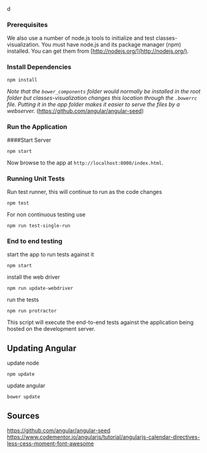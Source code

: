 d

### Prerequisites

We also use a number of node.js tools to initialize and test classes-visualization. You must have node.js and
its package manager (npm) installed.  You can get them from [http://nodejs.org/](http://nodejs.org/).

### Install Dependencies

```
npm install
```

*Note that the `bower_components` folder would normally be installed in the root folder but
classes-visualization changes this location through the `.bowerrc` file.  Putting it in the app folder makes
it easier to serve the files by a webserver.* (https://github.com/angular/angular-seed)

### Run the Application

####Start Server
```
npm start
```

Now browse to the app at `http://localhost:8000/index.html`.



### Running Unit Tests

Run test runner, this will continue to run as the code changes

```
npm test
```

For non continuous testing use

```
npm run test-single-run
```


### End to end testing

start the app to run tests against it

```
npm start
```

install the web driver

```
npm run update-webdriver
```

run the tests

```
npm run protractor
```

This script will execute the end-to-end tests against the application being hosted on the
development server.


## Updating Angular

update node
```
npm update
```

update angular

```
bower update
```

## Sources

https://github.com/angular/angular-seed
https://www.codementor.io/angularjs/tutorial/angularjs-calendar-directives-less-cess-moment-font-awesome
